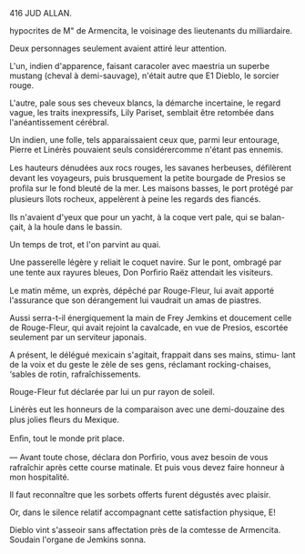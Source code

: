 416 JUD ALLAN.

hypocrites de M" de Armencita, le voisinage des lieutenants du milliardaire.

Deux personnages seulement avaient attiré leur attention.

L'un, indien d'apparence, faisant caracoler avec maestria un superbe
mustang (cheval à demi-sauvage), n'était autre que E1 Dieblo, le sorcier
rouge.

L'autre, pale sous ses cheveux blancs, la démarche incertaine, le regard
vague, les traits inexpressifs, Lily Pariset, semblait être retombée dans
l'anéantissement cérébral.

Un indien, une folle, tels apparaissaient ceux que, parmi leur entourage,
Pierre et Linérès pouvaient seuls considérercomme n'étant pas ennemis.

Les hauteurs dénudées aux rocs rouges, les savanes herbeuses, déﬁlèrent
devant les voyageurs, puis brusquement la petite bourgade de Presios se
proﬁla sur le fond bleuté de la mer. Les maisons basses, le port protégé
par plusieurs îlots rocheux, appelèrent à peine les regards des ﬁancés.

Ils n'avaient d'yeux que pour un yacht, à la coque vert pale, qui se balan-
çait, à la houle dans le bassin.

Un temps de trot, et l'on parvint au quai.

Une passerelle légère y reliait le coquet navire. Sur le pont, ombragé par
une tente aux rayures bleues, Don Porﬁrio Raëz attendait les visiteurs.

Le matin même, un exprès, dépêché par Rouge-Fleur, lui avait apporté
l'assurance que son dérangement lui vaudrait un amas de piastres.

Aussi serra-t-il énergiquement la main de Frey Jemkins et doucement
celle de Rouge-Fleur, qui avait rejoint la cavalcade, en vue de Presios,
escortée seulement par un serviteur japonais.

A présent, le délégué mexicain s'agitait, frappait dans ses mains, stimu-
lant de la voix et du geste le zèle de ses gens, réclamant rocking-chaises,
‘sables de rotin, rafraîchissements.

Rouge-Fleur fut déclarée par lui un pur rayon de soleil.

Linérès eut les honneurs de la comparaison avec une demi-douzaine des
plus jolies ﬂeurs du Mexique.

Enﬁn, tout le monde prit place.

— Avant toute chose, déclara don Porﬁrio, vous avez besoin de vous
rafraîchir après cette course matinale. Et puis vous devez faire honneur à
mon hospitalité.

Il faut reconnaître que les sorbets offerts furent dégustés avec plaisir.

Or, dans le silence relatif accompagnant cette satisfaction physique, E!

Dieblo vint s'asseoir sans affectation près de la comtesse de Armencita.
Soudain l'organe de Jemkins sonna.

